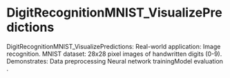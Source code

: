 # DigitRecognitionMNIST_VisualizePredictions
DigitRecognitionMNIST_VisualizePredictions: Real-world application: Image recognition.​  MNIST dataset: 28x28 pixel images of handwritten digits (0-9).​  Demonstrates:​  Data preprocessing​  Neural network training​  Model evaluation​.
